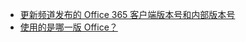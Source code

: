 - [更新频道发布的 Office 365 客户端版本号和内部版本号](/officeupdates/update-history-office365-proplus-by-date)
- [使用的是哪一版 Office？](https://support.office.com/article/What-version-of-Office-am-I-using-932788b8-a3ce-44bf-bb09-e334518b8b19)